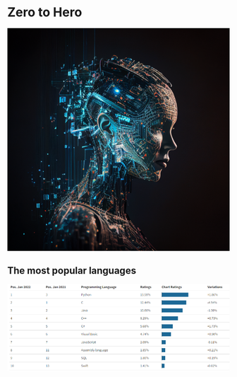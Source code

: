 # Zero to Hero


![alt text](/images/AnastasiaR_artificial_intelligence_mind_unisex_against_the_blac_e72fb188-03e5-4301-9647-62712157f098.png "robot women")

## The most popular languages

![alt text](/images/the_most_popular_languages.png "robot women")
